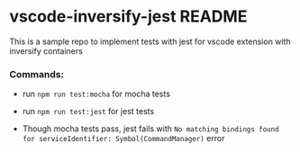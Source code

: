 # vscode-inversify-jest README

This is a sample repo to implement tests with jest for vscode extension with inversify containers

### Commands:
- run `npm run test:mocha` for mocha tests
- run `npm run test:jest` for jest tests

- Though mocha tests pass, jest fails with `No matching bindings found for serviceIdentifier: Symbol(CommandManager)` error
